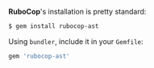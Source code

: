 **RuboCop**'s installation is pretty standard:

```sh
$ gem install rubocop-ast
```

Using `bundler`, include it in your `Gemfile`:

```rb
gem 'rubocop-ast'
```
